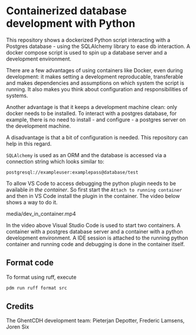 # Containerized database development with Python

This repository shows a dockerized Python script interacting with a Postgres database - using the SQLAlchemy library to ease db interaction. A docker compose script is used to spin up a database server and a development environment.

There are a few advantages of using containers like Docker, even during development: it makes setting a development reproducable, transferable and makes dependencies and assumptions on which system the script is running. It also makes you think about configuration and responsibilities of systems.

Another advantage is that it keeps a development machine clean: only docker needs to be installed. To interact with a postgres database, for example, there is no need to install - and configure - a postgres server on the development machine.

A disadvantage is that a bit of configuration is needed. This repository can help in this regard. 



`SQLAlchemy` is used as an ORM and the database is accessed via a connection string which looks similar to:

`postgresql://exampleuser:examplepass@database/test`

To allow VS Code to access debugging the python plugin needs to be available *in the container*. So first start the `Attach to running container` and then in VS Code install the plugin in the container. The video below shows a way to do it.


media/dev_in_container.mp4

In the video above Visual Studio Code is used to start two containers. A container with a postgres database server and a container with a python development environment. A IDE session is attached to the running python container and running code and debugging is done in the container itself.




## Format code

To format using ruff, execute

```sh
pdm run ruff format src
```


## Credits

The GhentCDH development team: Pieterjan Depotter, Frederic Lamsens, Joren Six

